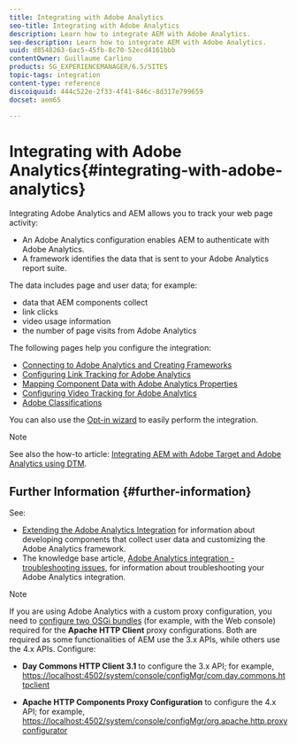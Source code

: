 ```yaml
---
title: Integrating with Adobe Analytics
seo-title: Integrating with Adobe Analytics
description: Learn how to integrate AEM with Adobe Analytics.
seo-description: Learn how to integrate AEM with Adobe Analytics.
uuid: d8548263-6ac5-45fb-8c70-52ecd4161bbb
contentOwner: Guillaume Carlino
products: SG_EXPERIENCEMANAGER/6.5/SITES
topic-tags: integration
content-type: reference
discoiquuid: 444c522e-2f33-4f41-846c-8d317e799659
docset: aem65

---
```


# Integrating with Adobe Analytics{#integrating-with-adobe-analytics}

Integrating Adobe Analytics and AEM allows you to track your web page activity:

* An Adobe Analytics configuration enables AEM to authenticate with Adobe Analytics.
* A framework identifies the data that is sent to your Adobe Analytics report suite.

The data includes page and user data; for example:

* data that AEM components collect
* link clicks
* video usage information
* the number of page visits from Adobe Analytics

The following pages help you configure the integration:

* [Connecting to Adobe Analytics and Creating Frameworks](..//help/sites-administering/adobeanalytics-connect.md)
* [Configuring Link Tracking for Adobe Analytics](/help/sites-administering/adobeanalytics-link.md)
* [Mapping Component Data with Adobe Analytics Properties](..//help/sites-administering/adobeanalytics-mapping.md)
* [Configuring Video Tracking for Adobe Analytics](..//help/sites-administering/adobeanalytics-video.md)
* [Adobe Classifications](/help/sites-administering/adobeanalytics-classifications.md)

You can also use the [Opt-in wizard](/help/sites-administering/opt-in.md) to easily perform the integration.

>[!NOTE]
>
>See also the how-to article: [Integrating AEM with Adobe Target and Adobe Analytics using DTM](https://helpx.adobe.com/experience-manager/using/integrate-digital-marketing-solutions.html).

## Further Information {#further-information}

See:

* [Extending the Adobe Analytics Integration](/help/sites-developing/extending-analytics.md) for information about developing components that collect user data and customizing the Adobe Analytics framework.
* The knowledge base article, [Adobe Analytics integration - troubleshooting issues](https://helpx.adobe.com/experience-manager/kb/sitecatalystintegrationtroubleshooting.html), for information about troubleshooting your Adobe Analytics integration.

>[!NOTE]
>
>If you are using Adobe Analytics with a custom proxy configuration, you need to [configure two OSGi bundles](/help/sites-deploying/configuring-osgi.md) (for example, with the Web console) required for the **Apache HTTP Client** proxy configurations. Both are required as some functionalities of AEM use the 3.x APIs, while others use the 4.x APIs. Configure:
>
>* **Day Commons HTTP Client 3.1** to configure the 3.x API;
>  for example, [https://localhost:4502/system/console/configMgr/com.day.commons.httpclient](https://localhost:4502/system/console/configMgr/com.day.commons.httpclient)
>
>* **Apache HTTP Components Proxy Configuration** to configure the 4.x API;
>  for example, [https://localhost:4502/system/console/configMgr/org.apache.http.proxyconfigurator](https://localhost:4502/system/console/configMgr/org.apache.http.proxyconfigurator)
>

